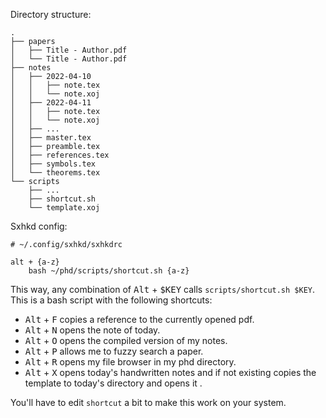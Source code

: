 Directory structure:

```
.
├── papers
│   ├── Title - Author.pdf
│   └── Title - Author.pdf
├── notes
│   ├── 2022-04-10
│   │   ├── note.tex
│   │   └── note.xoj
│   ├── 2022-04-11
│   │   ├── note.tex
│   │   └── note.xoj
│   ├── ...
│   ├── master.tex
│   ├── preamble.tex
│   ├── references.tex
│   ├── symbols.tex
│   └── theorems.tex
└── scripts
    ├── ...
    ├── shortcut.sh
    └── template.xoj
```

Sxhkd config:
```
# ~/.config/sxhkd/sxhkdrc 

alt + {a-z}
    bash ~/phd/scripts/shortcut.sh {a-z}
```

This way, any combination of <kbd>Alt</kbd> + <kbd>$KEY</kbd> calls `scripts/shortcut.sh $KEY`.
This is a bash script with the following shortcuts:

* <kbd>Alt</kbd> + <kbd>F</kbd> copies a reference to the currently opened pdf.
* <kbd>Alt</kbd> + <kbd>N</kbd> opens the note of today.
* <kbd>Alt</kbd> + <kbd>O</kbd> opens the compiled version of my notes.
* <kbd>Alt</kbd> + <kbd>P</kbd> allows me to fuzzy search a paper.
* <kbd>Alt</kbd> + <kbd>R</kbd> opens my file browser in my phd directory.
* <kbd>Alt</kbd> + <kbd>X</kbd> opens today's handwritten notes and if not existing copies the template to today's directory and opens it .

You'll have to edit `shortcut` a bit to make this work on your system.
